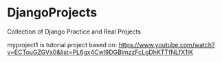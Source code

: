 # DjangoProjects
Collection of Django Practice and Real Projects

myproject1 is tutorial project based on: https://www.youtube.com/watch?v=ECTouGZGVx0&list=PL6gx4Cwl9DGBlmzzFcLgDhKTTfNLfX1IK
